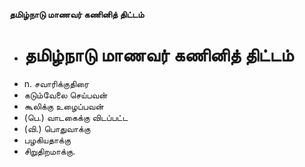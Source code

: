 **தமிழ்நாடு மாணவர் கணினித் திட்டம்**
- # தமிழ்நாடு மாணவர் கணினித் திட்டம்
- n. சவாரிக்குதிரை
- கடும்வேலை செய்பவன்
- கூலிக்கு உழைப்பவன்
- (பெ.) வாடகைக்கு விடப்பட்ட
- (வி.) பொதுவாக்கு
- பழகியதாக்கு
- சிறுதிறமாக்கு.


